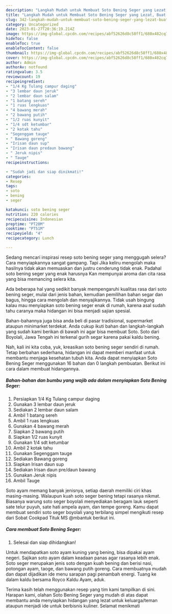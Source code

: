 ```yaml
---
description: "Langkah Mudah untuk Membuat Soto Bening Seger yang Lezat, Buat Buka Puasa Sempurna"
title: "Langkah Mudah untuk Membuat Soto Bening Seger yang Lezat, Buat Buka Puasa Sempurna"
slug: 342-langkah-mudah-untuk-membuat-soto-bening-seger-yang-lezat-buat-buka-puasa-sempurna
category: Uncategorized
date: 2023-01-27T20:36:19.214Z
image: https://img-global.cpcdn.com/recipes/abf52626d8c58ff1/680x482cq70/soto-bening-seger-foto-resep-utama.jpg
hideToc: false
enableToc: true
enableTocContent: false
thumbnail: https://img-global.cpcdn.com/recipes/abf52626d8c58ff1/680x482cq70/soto-bening-seger-foto-resep-utama.jpg
cover: https://img-global.cpcdn.com/recipes/abf52626d8c58ff1/680x482cq70/soto-bening-seger-foto-resep-utama.jpg
author: Admin
authorAv: notfound
ratingvalue: 3.5
reviewcount: 19
recipeingredient:
- "1/4 Kg Tulang campur daging"
- "3 lembar daun jeruk"
- "2 lembar daun salam"
- "1 batang sereh"
- "1 ruas lengkuas"
- "4 bawang merah"
- "2 bawang putih"
- "1/2 ruas kunyit"
- "1/4 sdt ketumbar"
- "2 kotak tahu"
- "Segenggam tauge"
- " Bawang goreng"
- "Irisan daun sup"
- "Irisan daun predaun bawang"
- " Jeruk nipis"
- " Tauge"
recipeinstructions:

- "Sudah jadi dan siap dinikmati!"
categories:
- Resep
tags:
- soto
- bening
- seger

katakunci: soto bening seger 
nutrition: 220 calories
recipecuisine: Indonesian
preptime: "PT20M"
cooktime: "PT51M"
recipeyield: "4"
recipecategory: Lunch

---
```



Sedang mencari inspirasi resep soto bening seger yang menggugah selera? Cara menyiapkannya sangat gampang. Tapi Jika keliru mengolah maka hasilnya tidak akan memuaskan dan justru cenderung tidak enak. Padahal soto bening seger yang enak harusnya Kan mempunyai aroma dan cita rasa yang bisa memancing selera kita.


Ada beberapa hal yang sedikit banyak mempengaruhi kualitas rasa dari soto bening seger, mulai dari jenis bahan, kemudian pemilihan bahan segar dan bagus, hingga cara mengolah dan menyajikannya. Tidak usah bingung kalau mau menyiapkan soto bening seger enak di rumah, karena asal sudah tahu caranya maka hidangan ini bisa menjadi sajian spesial.

Bahan-bahannya juga bisa anda beli di pasar tradisional, supermarket ataupun minimarket terdekat. Anda cukup ikuti bahan dan langkah-langkah yang sudah kami berikan di bawah ini agar bisa membuat Soto. Soto dari Boyolali, Jawa Tengah ini terkenal gurih segar karena pakai kaldu bening.


Nah, kali ini kita coba, yuk, kreasikan soto bening seger sendiri di rumah. Tetap berbahan sederhana, hidangan ini dapat memberi manfaat untuk membantu menjaga kesehatan tubuh kita. Anda dapat menyiapkan Soto Bening Seger menggunakan 16 bahan dan 0 langkah pembuatan. Berikut ini cara dalam membuat hidangannya.

<!--inarticleads1-->

##### Bahan-bahan dan bumbu yang wajib ada dalam menyiapkan Soto Bening Seger:

1. Persiapkan 1/4 Kg Tulang campur daging
1. Gunakan 3 lembar daun jeruk
1. Sediakan 2 lembar daun salam
1. Ambil 1 batang sereh
1. Ambil 1 ruas lengkuas
1. Gunakan 4 bawang merah
1. Siapkan 2 bawang putih
1. Siapkan 1/2 ruas kunyit
1. Gunakan 1/4 sdt ketumbar
1. Ambil 2 kotak tahu
1. Gunakan Segenggam tauge
1. Sediakan  Bawang goreng
1. Siapkan Irisan daun sup
1. Sediakan Irisan daun pre/daun bawang
1. Gunakan  Jeruk nipis
1. Ambil  Tauge


Soto ayam memang banyak jenisnya, setiap daerah memiliki ciri khas masing-masing. Walaupun kuah soto seger bening tetapi rasanya nikmat. Biasanya warung soto seger boyolali menyediakan beragam lauk seperti sate telur puyuh, sate hati ampela ayam, dan tempe goreng. Kamu dapat membuat sendiri soto seger boyolali yang terbilang simpel mengikuti resep dari Sobat Cookpad Tituk MS @mbantuk berikut ini. 

<!--inarticleads2-->

##### Cara membuat Soto Bening Seger:


1. Selesai dan siap dihidangkan!

Untuk mendapatkan soto ayam kuning yang bening, bisa dipakai ayam negeri. Sajikan soto ayam dalam keadaan panas agar rasanya lebih enak. Soto seger merupakan jenis soto dengan kuah bening dan berisi nasi, potongan ayam, taoge, dan bawang putih goreng. Cara membuatnya mudah dan dapat dijadikan ide menu sarapan pagi penambah energi. Tuang ke dalam kaldu bersama Royco Kaldu Ayam, aduk. 

Terima kasih telah menggunakan resep yang tim kami tampilkan di sini. Harapan kami, olahan Soto Bening Seger yang mudah di atas dapat membantu anda menyiapkan hidangan yang lezat untuk keluarga/teman ataupun menjadi ide untuk berbisnis kuliner. Selamat menikmati
